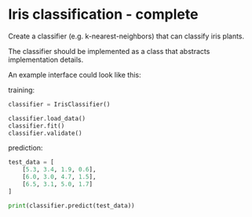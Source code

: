 # Iris classification - complete

Create a classifier (e.g. k-nearest-neighbors) that can classify iris plants.

The classifier should be implemented as a class that abstracts implementation details.

An example interface could look like this:

training:

```py
classifier = IrisClassifier()

classifier.load_data()
classifier.fit()
classifier.validate()
```

prediction:

```py
test_data = [
    [5.3, 3.4, 1.9, 0.6],
    [6.0, 3.0, 4.7, 1.5],
    [6.5, 3.1, 5.0, 1.7]
]

print(classifier.predict(test_data))
```
